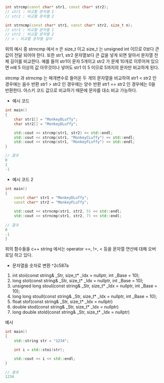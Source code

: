 
```c++
int strcmp(const char* str1, const char* str2);
// str1 : 비교할 문자열 1
// str2 : 비교할 문자열 2

int strncmp(const char* str1, const char* str2, size_t n);
// str1 : 비교할 문자열 1
// str2 : 비교할 문자열 2
// n : 비교할 문자열 길이

```

위의 예시 중 strncmp 에서 n 은 size_t 이고 size_t 는 unsigned int 이므로 0보다 큰 값이 전달 되어야 한다. 또한 str1, str2 문자열보다 큰 값을 넣게 되면 알아서 문자열 전체 길이를 비교한다.
예를 들어 str1이 문자 5개이고 str2 가 문제 10개로 이루어져 있으면 n에 5 이상의 값 아무것이나 넣어도 str1 이 5 이므로 5까지의 문자만 비교하게 된다.

strcmp 과 strncmp 는 매개변수로 들어온 두 개의 문자열을 비교하여
str1 < str2 인 경우에는 음수 반환
str1 > str2 인 경우에는 양수 반환
str1 == str2 인 경우에는 0을 반환한다.
아스키 코드 값으로 비교하기 때문에 문자를 대소 비교 가능하다.

- 예시 코드
```c++
int main()
{
	char str1[] = "MonkeyDLuffy";
	char str2[] = "MonkeyDLuffy";

	std::cout << strcmp(str1, str2) << std::endl;
	std::cout << strcmp(str1, "MonkeyCLuffy") << std::endl;
	std::cout << strcmp(str1, "MonkeyFLuffy") << std::endl;
}

// 결과
0
1
-1
```

- 예시 코드 2
```c++
int main()
{
	const char* str1 = "MonkeyDLuffy";
	const char* str2 = "MonkeyFLuffy";

	std::cout << strncmp(str1, str2, 5) << std::endl;
	std::cout << strncmp(str1, str2, 7) << std::endl;
	
// 결과
0
-1
}
```

위의 함수들을 c++ string 에서는 operator \==, !=, < 등을 문자열 연산에 대해 오버로딩 하고 있다.

- 문자열을 숫자로 변환 ^2c587a
1. int stoi(const string& \_Str, size_t* \_Idx = nullptr, int \_Base = 10);
2. long stol(const string& \_Str, size_t* \_Idx = nullptr, int \_Base = 10);
3. unsigned long stoul(const string& \_Str, size_t* \_Idx = nullptr, int \_Base = 10);
4. long long stoull(const string& \_Str, size_t* \_Idx = nullptr, int \_Base = 10);
5. float stof(const string& \_Str, size_t* \_Idx = nullptr)
6. double stod(const string& \_Str, size_t* \_Idx = nullptr)
7. long double stold(const string& \_Str, size_t* \_Idx = nullptr)

예시
```c++
int main()
{
	std::string str = "1234";

	int i = std::stoi(str);

	std::cout << i << std::endl;
}

// 결과
1234
```

